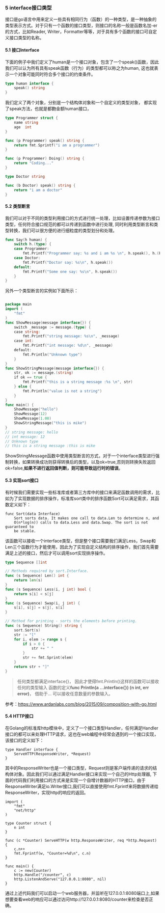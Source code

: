 ### 5 interface接口类型

接口是go语言中用来定义一些具有相同行为（函数）的一种类型，是一种抽象的类型表示方式。对于只有一个函数的接口类型，则接口的名称一般是函数名加-er的方式，比如Reader, Writer，Formatter等等，对于具有多个函数的接口可自定义接口类型的名称。


#### 5.1 接口Interface
下面的例子中我们定义了human是一个接口对象，包含了一个speak()函数，因此我们可以认为所有具有speak函数（行为）的类型都可以称之为human, 这也就表示一个对象可能同时符合多个接口的约束条件。


```go
type human interface {
	speak() string
}
```

我们定义了两个对象，分别是一个结构体对象和一个自定义的类型对象， 都实现了speak方法，也就是都覅金额human接口，

```go
type Programmer struct {
	name string
	age  int
}

func (p Programmer) speak() string {
	return fmt.Sprintf("i am a programmer")
}

func (p Programmer) Doing() string {
	return "Coding..."
}

type Doctor string

func (b Doctor) speak() string {
	return "i am a doctor"
}
```


#### 5.2 类型断言

我们可以对于不同的类型利用接口的方式进行统一处理，比如设置传递参数为接口类型，任何符合接口规范的都可以传递到函数中进行处理, 同时利用类型断言和类型转换，我们可以很方便的进行细粒度的类型划分和处理。

```go
func Say(h human) {
	switch h.(type) {
	case Programmer:
		fmt.Printf("Programmer say: %s and i am %s \n", h.speak(), h.(Programmer).Doing())
	case Doctor:
		fmt.Printf("Doctor say: %s\n", h.speak())
	default:
		fmt.Printf("Some one say: %s\n", h.speak())
	}
}
```

另外一个类型断言的实例如下面所示：

```go

package main
import (
    "fmt"
)
func ShowMessage(message interface{}) {
    switch _message := message.(type) {
    case string:
        fmt.Printf("string message: %s\n", _message)
    case int:
        fmt.Printf("int message: %d\n", _message)
    default:
        fmt.Println("Unknown type")
    }
}
func ShowStringMessage(message interface{}) {
    str, ok := message.(string)
    if ok == true {
        fmt.Printf("this is a string message :%s \n", str)
    } else {
        fmt.Println("value is not a string")
    }
}
func main() {
    ShowMessage("hello")
    ShowMessage(12)
    ShowMessage(1.00)
    ShowStringMessage("this is mike")
}
// string message: hello
// int message: 12
// Unknown type
// this is a string message :this is mike

```
ShowStringMessage函数中使用类型断言的方式，对于一个interface类型进行强制转换，如果转换成功则获得转换后的类型，以及ok=true,否则则转换失败返回ok=false,**如果不进行返回值判断，则可能导致运行时的错误**。

#### 5.3 实现sort接口

有时候我们需要实现一些标准库或者第三方库中的接口来满足函数调用的需求，比如为了实现数据的排序操作，标准库sort类中的排序函数Sort可以满足需求，其函数定义如下：

```
func Sort(data Interface)
    Sort sorts data. It makes one call to data.Len to determine n, and
    O(n*log(n)) calls to data.Less and data.Swap. The sort is not guaranteed to
    be stable.

```

该函数可以接收一个interface类型，但是整个接口需要我们满足Less，Swap和Len三个函数行为才能使用，因此为了实现自定义结构的排序操作，我们首先需要满足上述的接口，然后才可以调用sort实现排序操作。

```go
type Sequence []int

// Methods required by sort.Interface.
func (s Sequence) Len() int {
    return len(s)
}
func (s Sequence) Less(i, j int) bool {
    return s[i] < s[j]
}
func (s Sequence) Swap(i, j int) {
    s[i], s[j] = s[j], s[i]
}

// Method for printing - sorts the elements before printing.
func (s Sequence) String() string {
    sort.Sort(s)
    str := "["
    for i, elem := range s {
        if i > 0 {
            str += " "
        }
        str += fmt.Sprint(elem)
    }
    return str + "]"
}
```

> 任何类型都满足interface{}， 因此才使得fmt.Println()这样的函数可以接收任何的类型输入
> 函数的定义**func Println(a ...interface{}) (n int, err error)**， 借助于... 可以接收任意数量的参数输入。

参考：https://www.ardanlabs.com/blog/2015/09/composition-with-go.html


#### 5.4 HTTP接口

在Golang的标准库http模块中，定义了一个接口类型Handler，任何满足Handler接口的都可以来处理HTTP请求，这也在web编程中经常会遇到的一个接口实现，该接口的定义如下：

```golang
type Handler interface {
    ServeHTTP(ResponseWriter, *Request)
}
```

其中的ResponseWriter也是一个接口类型，Request则是客户端传递的请求的结构体对象。因此我们可以通过满足Handler接口来实现一个自己的Http处理器, 下面的代码我们利用接口的方式来是实现一个自增计数器的HTTP接口，由于ResponseWriter满足io.Writer接口,我们可以直接使用fmt.Fprintf来将数据传递给ResponseWriter，实现http的响应的返回。


```golang
import (
	"fmt"
	"net/http"
)

type Counter struct {
	n int
}

func (c *Counter) ServeHTTP(w http.ResponseWriter, req *http.Request) {
	c.n++
	fmt.Fprintf(w, "Counter=%d\n", c.n)
}

func main() {
	c := new(Counter)
	http.Handle("/counter", c)
	http.ListenAndServe("127.0.0.1:8080", nil)
}

```
通过上述代码我们可以启动一个web服务器，并监听在127.0.0.1:8080端口上,如果想要查看web的响应可以通过访问http://127.0.0.1:8080/counter来检查是否正确。

